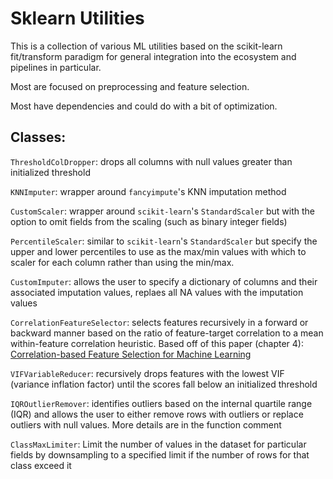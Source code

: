# Sklearn Utilities

This is a collection of various ML utilities based on the scikit-learn fit/transform paradigm for general integration into the ecosystem and pipelines in particular.

Most are focused on preprocessing and feature selection.

Most have dependencies and could do with a bit of optimization.

## Classes:

`ThresholdColDropper`: drops all columns with null values greater than initialized threshold

`KNNImputer`: wrapper around `fancyimpute`'s KNN imputation method

`CustomScaler`: wrapper around `scikit-learn`'s `StandardScaler` but with the option to omit fields from the scaling (such as binary integer fields)

`PercentileScaler`: similar to `scikit-learn`'s `StandardScaler` but specify the upper and lower percentiles to use as the max/min values with which to scaler for each column rather than using the min/max.

`CustomImputer`: allows the user to specify a dictionary of columns and their associated imputation values, replaes all NA values with the imputation values

`CorrelationFeatureSelector`: selects features recursively in a forward or backward manner based on the ratio of feature-target correlation to a mean within-feature correlation heuristic. Based off of this paper (chapter 4): [Correlation-based Feature Selection for
Machine Learning](https://www.cs.waikato.ac.nz/~mhall/thesis.pdf)

`VIFVariableReducer`: recursively drops features with the lowest VIF (variance inflation factor) until the scores fall below an initialized threshold

`IQROutlierRemover`: identifies outliers based on the internal quartile range (IQR) and allows the user to either remove rows with outliers or replace outliers with null values. More details are in the function comment

`ClassMaxLimiter`: Limit the number of values in the dataset for particular fields by downsampling to a specified limit if the number of rows for that class exceed it
